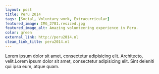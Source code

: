 ```yaml
---
layout: post
title: Peru 2014
tags: [Social, Voluntary work, Extracurricular]
featured_image: IMG_2781.resized.jpg
featured_image_alt: Amazing volunteering experience in Peru.
color: green
external_link: http://peru2014.nl
clean_link_title: peru2014.nl
---
```


Lorem ipsum dolor sit amet, consectetur adipisicing elit. Architecto, velit.Lorem ipsum dolor sit amet, consectetur adipisicing elit. Sint deleniti qui ipsa eum, atque quam.